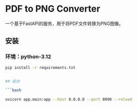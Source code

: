 # PDF to PNG Converter

一个基于FastAPI的服务，用于将PDF文件转换为PNG图像。

## 安装
### 环境：python-3.12
```bash
pip install -r requirements.txt


## 启动

```bash

uvicorn app.main:app --host 0.0.0.0 --port 8090 --reload 
